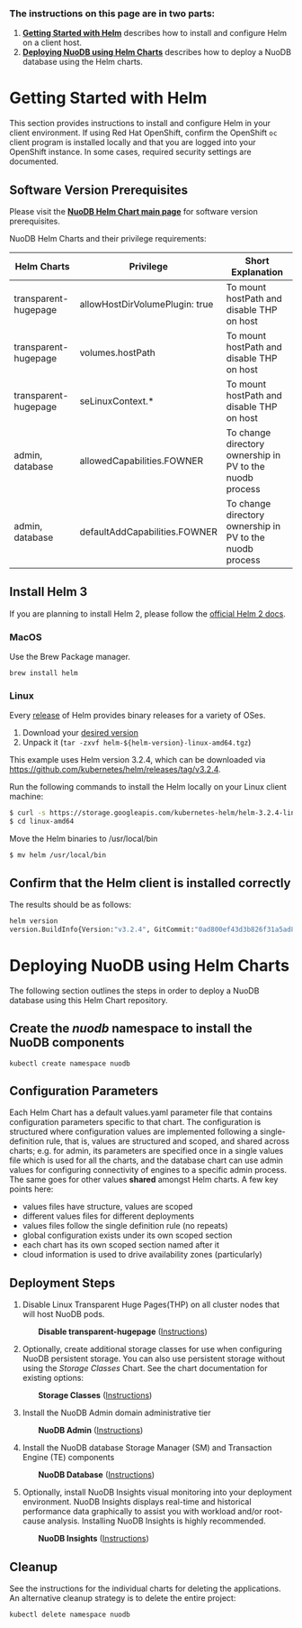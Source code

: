### The instructions on this page are in two parts:

1. **[Getting Started with Helm][4]** describes how to install and configure Helm on a client host.
2. **[Deploying NuoDB using Helm Charts][5]** describes how to deploy a NuoDB database using the Helm charts.

# Getting Started with Helm 

This section provides instructions to install and configure Helm in your client environment. If using Red Hat OpenShift, confirm the OpenShift `oc` client program is installed locally and that you are logged into your OpenShift instance. In some cases, required security settings are documented. 

## Software Version Prerequisites

Please visit the **[NuoDB Helm Chart main page][6]** for software version prerequisites.

NuoDB Helm Charts and their privilege requirements:

| Helm Charts | Privilege | Short Explanation |
| ----- | ----------- | ------ |
| transparent-hugepage| allowHostDirVolumePlugin: true | To mount hostPath and disable THP on host|
| transparent-hugepage| volumes.hostPath | To mount hostPath and disable THP on host|
| transparent-hugepage| seLinuxContext.* | To mount hostPath and disable THP on host|
| admin, database| allowedCapabilities.FOWNER | To change directory ownership in PV to the nuodb process|
| admin, database| defaultAddCapabilities.FOWNER | To change directory ownership in PV to the nuodb process|

## Install Helm 3

If you are planning to install Helm 2, please follow the [official Helm 2 docs][7].

### MacOS

Use the Brew Package manager.
```
brew install helm
```
### Linux

Every [release][2] of Helm provides binary releases for a variety of OSes. 

1. Download your [desired version][2]
2. Unpack it (`tar -zxvf helm-${helm-version}-linux-amd64.tgz`)

This example uses Helm version 3.2.4, which can be downloaded via <https://github.com/kubernetes/helm/releases/tag/v3.2.4>.

Run the following commands to install the Helm locally on your Linux client machine:
```bash
$ curl -s https://storage.googleapis.com/kubernetes-helm/helm-3.2.4-linux-amd64.tar.gz | tar xz
$ cd linux-amd64
```

Move the Helm binaries to /usr/local/bin
```
$ mv helm /usr/local/bin
```

## Confirm that the Helm client is installed correctly 

The results should be as follows:

```bash
helm version
version.BuildInfo{Version:"v3.2.4", GitCommit:"0ad800ef43d3b826f31a5ad8dfbb4fe05d143688", GitTreeState:"dirty", GoVersion:"go1.14.3"}
```

# Deploying NuoDB using Helm Charts

The following section outlines the steps in order to deploy a NuoDB database using this Helm Chart repository.

## Create the _nuodb_ namespace to install the NuoDB components

```
kubectl create namespace nuodb
```

## Configuration Parameters

Each Helm Chart has a default values.yaml parameter file that contains configuration parameters specific to that chart. The configuration is structured where configuration values are implemented following a single-definition rule, that is, values are structured and scoped, and shared across charts; e.g. for admin, its parameters are specified once in a single values file which is used for all the charts, and the database chart can use admin values for configuring connectivity of engines to a specific admin process. The same goes for other values **shared** amongst Helm charts. A few key points here:

- values files have structure, values are scoped
- different values files for different deployments
- values files follow the single definition rule (no repeats)
- global configuration exists under its own scoped section
- each chart has its own scoped section named after it
- cloud information is used to drive availability zones (particularly)

## Deployment Steps

1. Disable Linux Transparent Huge Pages(THP) on all cluster nodes that will host NuoDB pods.

&nbsp;&nbsp;&nbsp;&nbsp;&nbsp;&nbsp;&nbsp;&nbsp;&nbsp;&nbsp;&nbsp;&nbsp;
**Disable transparent-hugepage** ([Instructions](transparent-hugepage/README.md))

2. Optionally, create additional storage classes for use when configuring NuoDB persistent storage. You can also use persistent storage without using the _Storage Classes_ Chart. See the chart documentation for existing options: 

&nbsp;&nbsp;&nbsp;&nbsp;&nbsp;&nbsp;&nbsp;&nbsp;&nbsp;&nbsp;&nbsp;&nbsp;
**Storage Classes** ([Instructions](storage-class/README.md)) 

3. Install the NuoDB Admin domain administrative tier

&nbsp;&nbsp;&nbsp;&nbsp;&nbsp;&nbsp;&nbsp;&nbsp;&nbsp;&nbsp;&nbsp;&nbsp;
**NuoDB Admin** ([Instructions](admin/README.md)) 

4. Install the NuoDB database Storage Manager (SM) and Transaction Engine (TE) components

&nbsp;&nbsp;&nbsp;&nbsp;&nbsp;&nbsp;&nbsp;&nbsp;&nbsp;&nbsp;&nbsp;&nbsp;
**NuoDB Database** ([Instructions](database/README.md)) 

5. Optionally, install NuoDB Insights visual monitoring into your deployment environment. NuoDB Insights displays real-time and historical performance data graphically to assist you with workload and/or root-cause analysis. Installing NuoDB Insights is highly recommended.

&nbsp;&nbsp;&nbsp;&nbsp;&nbsp;&nbsp;&nbsp;&nbsp;&nbsp;&nbsp;&nbsp;&nbsp;
**NuoDB Insights** ([Instructions](https://github.com/nuodb/nuodb-insights/tree/master/stable#deploying-nuodb-insights-using-helm-charts)) 

## Cleanup

See the instructions for the individual charts for deleting the applications.
An alternative cleanup strategy is to delete the entire project:

`kubectl delete namespace nuodb`

[1]: https://helm.sh/docs/using_helm/
[2]: https://github.com/helm/helm/releases
[4]: #getting-started-with-helm
[5]: #deploying-nuodb-using-helm-charts
[6]: https://github.com/nuodb/nuodb-helm-charts#software-release-requirements
[7]: https://v2.helm.sh/docs/using_helm/
